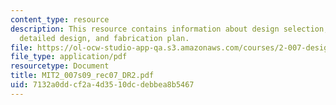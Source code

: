 ```yaml
---
content_type: resource
description: This resource contains information about design selection, analysis,
  detailed design, and fabrication plan.
file: https://ol-ocw-studio-app-qa.s3.amazonaws.com/courses/2-007-design-and-manufacturing-i-spring-2009/7132a0ddcf2a4d3510dcdebbea8b5467_MIT2_007s09_rec07_DR2.pdf
file_type: application/pdf
resourcetype: Document
title: MIT2_007s09_rec07_DR2.pdf
uid: 7132a0dd-cf2a-4d35-10dc-debbea8b5467
---
```

